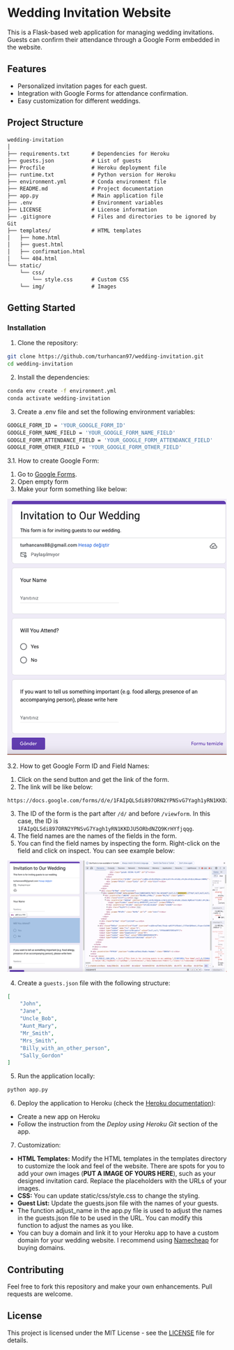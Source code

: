 # Wedding Invitation Website

This is a Flask-based web application for managing wedding invitations. Guests can confirm their attendance through a Google Form embedded in the website.

## Features

- Personalized invitation pages for each guest.
- Integration with Google Forms for attendance confirmation.
- Easy customization for different weddings.

## Project Structure
```
wedding-invitation
│
├── requirements.txt       # Dependencies for Heroku
├── guests.json            # List of guests
├── Procfile               # Heroku deployment file
├── runtime.txt            # Python version for Heroku
├── environment.yml        # Conda environment file
├── README.md              # Project documentation
├── app.py                 # Main application file
├── .env                   # Environment variables
├── LICENSE                # License information
├── .gitignore             # Files and directories to be ignored by Git
├── templates/             # HTML templates
│   ├── home.html
│   ├── guest.html
│   ├── confirmation.html
│   └── 404.html
└── static/
    └── css/
        └── style.css      # Custom CSS
    └── img/               # Images
```

## Getting Started

### Installation

1. Clone the repository:

```sh
git clone https://github.com/turhancan97/wedding-invitation.git
cd wedding-invitation
```

2. Install the dependencies:

```sh
conda env create -f environment.yml
conda activate wedding-invitation
```

3. Create a .env file and set the following environment variables:

```sh
GOOGLE_FORM_ID = 'YOUR_GOOGLE_FORM_ID'
GOOGLE_FORM_NAME_FIELD = 'YOUR_GOOGLE_FORM_NAME_FIELD'
GOOGLE_FORM_ATTENDANCE_FIELD = 'YOUR_GOOGLE_FORM_ATTENDANCE_FIELD'
GOOGLE_FORM_OTHER_FIELD = 'YOUR_GOOGLE_FORM_OTHER_FIELD'
```

3.1. How to create Google Form:

1. Go to [Google Forms](https://docs.google.com/forms/u/0/).
2. Open empty form
3. Make your form something like below:

![form](static/img/form.png)

3.2. How to get Google Form ID and Field Names:

1. Click on the send button and get the link of the form.
2. The link will be like below:

```
https://docs.google.com/forms/d/e/1FAIpQLSdi897ORN2YPNSvG7Yagh1yRN1KKDJU5ORbdNZQ9KrHYfjqqg/viewform
```

3. The ID of the form is the part after `/d/` and before `/viewform`. In this case, the ID is `1FAIpQLSdi897ORN2YPNSvG7Yagh1yRN1KKDJU5ORbdNZQ9KrHYfjqqg`.
4. The field names are the names of the fields in the form.
5. You can find the field names by inspecting the form. Right-click on the field and click on inspect. You can see example below:

![field](static/img/inspect.png)

4. Create a `guests.json` file with the following structure:

```json
[
    "John",
    "Jane",
    "Uncle_Bob",
    "Aunt_Mary",
    "Mr_Smith",
    "Mrs_Smith",
    "Billy_with_an_other_person",
    "Sally_Gordon"
]
```

5. Run the application locally:

```sh
python app.py
```

6. Deploy the application to Heroku (check the [Heroku documentation](https://devcenter.heroku.com/articles/getting-started-with-python)):

* Create a new app on Heroku
* Follow the instruction from the *Deploy using Heroku Git* section of the app.

7. Customization:

* **HTML Templates:** Modify the HTML templates in the templates directory to customize the look and feel of the website. There are spots for you to add your own images (**PUT A IMAGE OF YOURS HERE**), such as your designed invitation card. Replace the placeholders with the URLs of your images.
* **CSS:** You can update static/css/style.css to change the styling.
* **Guest List:** Update the guests.json file with the names of your guests.
* The function adjust_name in the app.py file is used to adjust the names in the guests.json file to be used in the URL. You can modify this function to adjust the names as you like.
* You can buy a domain and link it to your Heroku app to have a custom domain for your wedding website. I recommend using [Namecheap](https://www.namecheap.com/) for buying domains.

## Contributing

Feel free to fork this repository and make your own enhancements. Pull requests are welcome.

## License

This project is licensed under the MIT License - see the [LICENSE](LICENSE) file for details.
